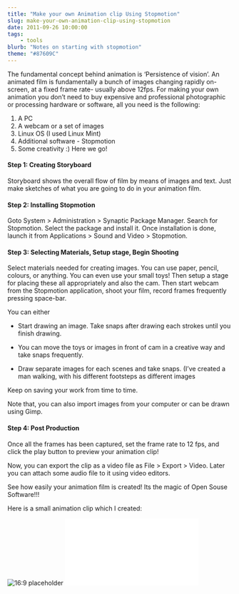 ```yaml
---
title: "Make your own Animation clip Using Stopmotion"
slug: make-your-own-animation-clip-using-stopmotion
date: 2011-09-26 10:00:00
tags:
    - tools
blurb: "Notes on starting with stopmotion"
theme: "#87609C"
---
```


The fundamental concept behind animation is ‘Persistence of vision’. An animated film is fundamentally a bunch of images changing rapidly on-screen, at a fixed frame rate- usually above 12fps. For making your own animation you don’t need to buy expensive and professional photographic or processing hardware or software, all you need is the following:

1. A PC
2. A webcam or a set of images
3. Linux OS (I used Linux Mint)
4. Additional software - Stopmotion
5. Some creativity :)
Here we go!


#### **Step 1: Creating Storyboard** ####

Storyboard shows the overall flow of film by means of images and text. Just make sketches of what you are going to do in your animation film.


#### **Step 2: Installing Stopmotion** ####

Goto System > Administration > Synaptic Package Manager.
Search for Stopmotion.
Select the package and install it.
Once installation is done, launch it from Applications > Sound and Video > Stopmotion.


#### **Step 3: Selecting Materials, Setup stage, Begin Shooting** ####

Select materials needed for creating images. You can use paper, pencil, colours, or anything. You can even use your small toys!  Then setup a stage for placing these all appropriately and also the cam. Then start webcam from the Stopmotion application, shoot your film, record frames frequently pressing space-bar.

You can either

* Start drawing an image. Take snaps after drawing each strokes until you finish drawing.

* You can move the toys or images in front of cam in a creative way and take snaps frequently.

* Draw separate images for each scenes and take snaps. (I’ve created a man walking, with his different footsteps as different images

Keep on saving your work from time to time.

Note that, you can also import images from your computer or can be drawn using Gimp.


#### **Step 4: Post Production** ####

Once all the frames has been captured, set the frame rate to 12 fps, and click the play button to preview your animation clip!

Now, you can export the clip as a video file as File > Export > Video. Later you can attach some audio file to it using video editors.

See how easily your animation film is created! Its the magic of Open Souse Software!!!

Here is a small animation clip which I created:

<div>
    <div class="video-wrapper">
        <div class="h_iframe">
            <img class="ratio" src="https://place-hold.it/16x9" alt="16:9 placeholder" />
            <iframe src="//www.youtube.com/embed/L66EIs1miPc" frameborder="0" allowfullscreen></iframe>
        </div>
    </div>
</div>